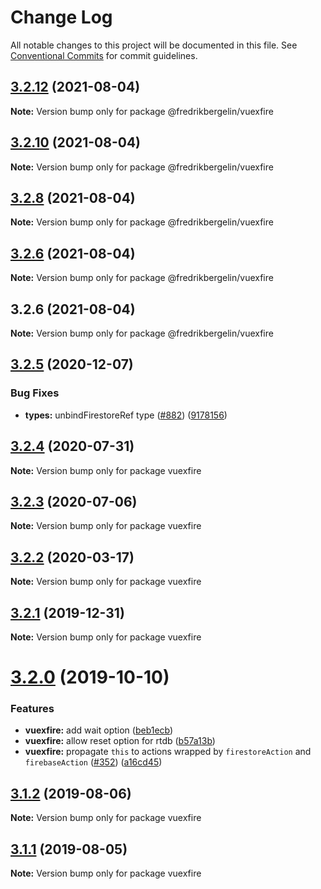 # Change Log

All notable changes to this project will be documented in this file.
See [Conventional Commits](https://conventionalcommits.org) for commit guidelines.

## [3.2.12](https://github.com/vuejs/vuefire/compare/@fredrikbergelin/vuexfire@3.2.10...@fredrikbergelin/vuexfire@3.2.12) (2021-08-04)

**Note:** Version bump only for package @fredrikbergelin/vuexfire





## [3.2.10](https://github.com/vuejs/vuefire/compare/@fredrikbergelin/vuexfire@3.2.8...@fredrikbergelin/vuexfire@3.2.10) (2021-08-04)

**Note:** Version bump only for package @fredrikbergelin/vuexfire





## [3.2.8](https://github.com/vuejs/vuefire/compare/@fredrikbergelin/vuexfire@3.2.6...@fredrikbergelin/vuexfire@3.2.8) (2021-08-04)

**Note:** Version bump only for package @fredrikbergelin/vuexfire





## [3.2.6](https://github.com/vuejs/vuefire/compare/@fredrikbergelin/vuexfire@3.2.6...@fredrikbergelin/vuexfire@3.2.6) (2021-08-04)

**Note:** Version bump only for package @fredrikbergelin/vuexfire





## 3.2.6 (2021-08-04)

**Note:** Version bump only for package @fredrikbergelin/vuexfire





## [3.2.5](https://github.com/vuejs/vuefire/compare/vuexfire@3.2.4...vuexfire@3.2.5) (2020-12-07)


### Bug Fixes

* **types:** unbindFirestoreRef type ([#882](https://github.com/vuejs/vuefire/issues/882)) ([9178156](https://github.com/vuejs/vuefire/commit/91781569a0321b21238e317cdc3cca2faf29ec4e))





## [3.2.4](https://github.com/vuejs/vuefire/compare/vuexfire@3.2.3...vuexfire@3.2.4) (2020-07-31)

**Note:** Version bump only for package vuexfire





## [3.2.3](https://github.com/vuejs/vuefire/compare/vuexfire@3.2.2...vuexfire@3.2.3) (2020-07-06)

**Note:** Version bump only for package vuexfire





## [3.2.2](https://github.com/vuejs/vuefire/compare/vuexfire@3.2.1...vuexfire@3.2.2) (2020-03-17)

**Note:** Version bump only for package vuexfire





## [3.2.1](https://github.com/vuejs/vuefire/compare/vuexfire@3.2.0...vuexfire@3.2.1) (2019-12-31)

**Note:** Version bump only for package vuexfire





# [3.2.0](https://github.com/vuejs/vuefire/compare/vuexfire@3.1.2...vuexfire@3.2.0) (2019-10-10)


### Features

* **vuexfire:** add wait option ([beb1ecb](https://github.com/vuejs/vuefire/commit/beb1ecb))
* **vuexfire:** allow reset option for rtdb ([b57a13b](https://github.com/vuejs/vuefire/commit/b57a13b))
* **vuexfire:** propagate `this` to actions wrapped by `firestoreAction` and `firebaseAction` ([#352](https://github.com/vuejs/vuefire/issues/352)) ([a16cd45](https://github.com/vuejs/vuefire/commit/a16cd45))





## [3.1.2](https://github.com/vuejs/vuefire/compare/vuexfire@3.1.1...vuexfire@3.1.2) (2019-08-06)

**Note:** Version bump only for package vuexfire





## [3.1.1](https://github.com/vuejs/vuefire/compare/vuexfire@3.1.0...vuexfire@3.1.1) (2019-08-05)

**Note:** Version bump only for package vuexfire
